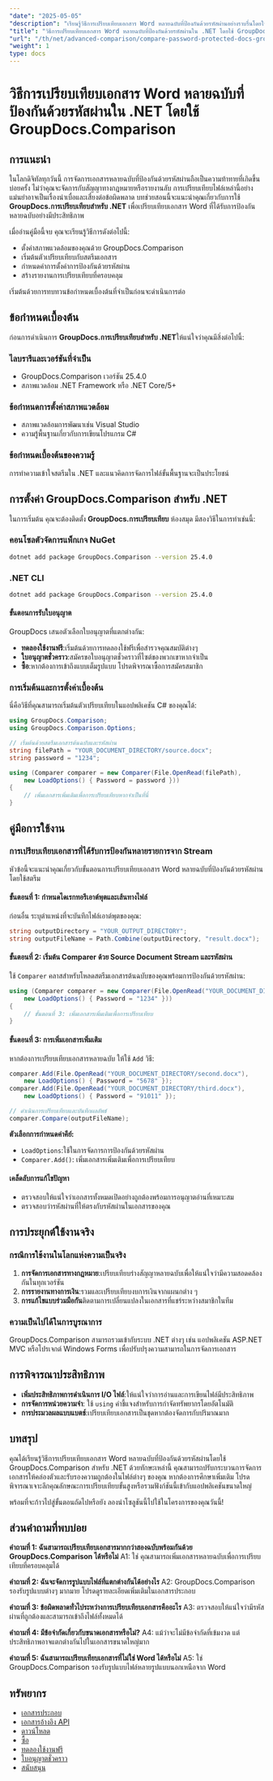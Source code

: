```yaml
---
"date": "2025-05-05"
"description": "เรียนรู้วิธีการเปรียบเทียบเอกสาร Word หลายฉบับที่ป้องกันด้วยรหัสผ่านอย่างราบรื่นโดยใช้ GroupDocs.Comparison สำหรับ .NET ปฏิบัติตามคำแนะนำทีละขั้นตอนนี้พร้อมตัวอย่างโค้ดและแอปพลิเคชันในทางปฏิบัติ"
"title": "วิธีการเปรียบเทียบเอกสาร Word หลายฉบับที่ป้องกันด้วยรหัสผ่านใน .NET โดยใช้ GroupDocs.Comparison"
"url": "/th/net/advanced-comparison/compare-password-protected-docs-groupdocs-dotnet/"
"weight": 1
type: docs
---
```

# วิธีการเปรียบเทียบเอกสาร Word หลายฉบับที่ป้องกันด้วยรหัสผ่านใน .NET โดยใช้ GroupDocs.Comparison

## การแนะนำ
ในโลกดิจิทัลทุกวันนี้ การจัดการเอกสารหลายฉบับที่ป้องกันด้วยรหัสผ่านถือเป็นความท้าทายที่เกิดขึ้นบ่อยครั้ง ไม่ว่าคุณจะจัดการกับสัญญาทางกฎหมายหรือรายงานลับ การเปรียบเทียบไฟล์เหล่านี้อย่างแม่นยำอาจเป็นเรื่องน่าเบื่อและเสี่ยงต่อข้อผิดพลาด บทช่วยสอนนี้จะแนะนำคุณเกี่ยวกับการใช้ **GroupDocs.การเปรียบเทียบสำหรับ .NET** เพื่อเปรียบเทียบเอกสาร Word ที่ได้รับการป้องกันหลายฉบับอย่างมีประสิทธิภาพ

เมื่ออ่านคู่มือนี้จบ คุณจะเรียนรู้วิธีการดังต่อไปนี้:
- ตั้งค่าสภาพแวดล้อมของคุณด้วย GroupDocs.Comparison
- เริ่มต้นตัวเปรียบเทียบกับสตรีมเอกสาร
- กำหนดค่าการตั้งค่าการป้องกันด้วยรหัสผ่าน
- สร้างรายงานการเปรียบเทียบที่ครอบคลุม

เริ่มต้นด้วยการทบทวนข้อกำหนดเบื้องต้นที่จำเป็นก่อนจะดำเนินการต่อ

## ข้อกำหนดเบื้องต้น
ก่อนการดำเนินการ **GroupDocs.การเปรียบเทียบสำหรับ .NET**ให้แน่ใจว่าคุณมีสิ่งต่อไปนี้:

### ไลบรารีและเวอร์ชันที่จำเป็น
- GroupDocs.Comparison เวอร์ชัน 25.4.0
- สภาพแวดล้อม .NET Framework หรือ .NET Core/5+

### ข้อกำหนดการตั้งค่าสภาพแวดล้อม
- สภาพแวดล้อมการพัฒนาเช่น Visual Studio
- ความรู้พื้นฐานเกี่ยวกับการเขียนโปรแกรม C#

### ข้อกำหนดเบื้องต้นของความรู้
การทำความเข้าใจสตรีมใน .NET และแนวคิดการจัดการไฟล์ขั้นพื้นฐานจะเป็นประโยชน์

## การตั้งค่า GroupDocs.Comparison สำหรับ .NET
ในการเริ่มต้น คุณจะต้องติดตั้ง **GroupDocs.การเปรียบเทียบ** ห้องสมุด มีสองวิธีในการทำเช่นนี้:

### คอนโซลตัวจัดการแพ็กเกจ NuGet
```bash
dotnet add package GroupDocs.Comparison --version 25.4.0
```

### .NET CLI
```bash
dotnet add package GroupDocs.Comparison --version 25.4.0
```

#### ขั้นตอนการรับใบอนุญาต
GroupDocs เสนอตัวเลือกใบอนุญาตที่แตกต่างกัน:
- **ทดลองใช้งานฟรี**:เริ่มต้นด้วยการทดลองใช้ฟรีเพื่อสำรวจคุณสมบัติต่างๆ
- **ใบอนุญาตชั่วคราว**:สมัครขอใบอนุญาตชั่วคราวที่ไซต์ของพวกเขาหากจำเป็น
- **ซื้อ**:หากต้องการเข้าถึงแบบเต็มรูปแบบ โปรดพิจารณาซื้อการสมัครสมาชิก

### การเริ่มต้นและการตั้งค่าเบื้องต้น
นี่คือวิธีที่คุณสามารถเริ่มต้นตัวเปรียบเทียบในแอปพลิเคชัน C# ของคุณได้:

```csharp
using GroupDocs.Comparison;
using GroupDocs.Comparison.Options;

// เริ่มต้นด้วยสตรีมเอกสารต้นฉบับและรหัสผ่าน
string filePath = "YOUR_DOCUMENT_DIRECTORY/source.docx";
string password = "1234";

using (Comparer comparer = new Comparer(File.OpenRead(filePath), 
    new LoadOptions() { Password = password }))
{
    // เพิ่มเอกสารเพิ่มเติมเพื่อการเปรียบเทียบหากจำเป็นที่นี่
}
```

## คู่มือการใช้งาน
### การเปรียบเทียบเอกสารที่ได้รับการป้องกันหลายรายการจาก Stream
หัวข้อนี้จะแนะนำคุณเกี่ยวกับขั้นตอนการเปรียบเทียบเอกสาร Word หลายฉบับที่ป้องกันด้วยรหัสผ่านโดยใช้สตรีม

#### ขั้นตอนที่ 1: กำหนดไดเรกทอรีเอาต์พุตและเส้นทางไฟล์
ก่อนอื่น ระบุตำแหน่งที่จะบันทึกไฟล์เอาต์พุตของคุณ:

```csharp
string outputDirectory = "YOUR_OUTPUT_DIRECTORY";
string outputFileName = Path.Combine(outputDirectory, "result.docx");
```

#### ขั้นตอนที่ 2: เริ่มต้น Comparer ด้วย Source Document Stream และรหัสผ่าน
ใช้ `Comparer` คลาสสำหรับโหลดสตรีมเอกสารต้นฉบับของคุณพร้อมการป้องกันด้วยรหัสผ่าน:

```csharp
using (Comparer comparer = new Comparer(File.OpenRead("YOUR_DOCUMENT_DIRECTORY/source.docx"), 
    new LoadOptions() { Password = "1234" }))
{
    // ขั้นตอนที่ 3: เพิ่มเอกสารเพิ่มเติมเพื่อการเปรียบเทียบ
}
```

#### ขั้นตอนที่ 3: การเพิ่มเอกสารเพิ่มเติม
หากต้องการเปรียบเทียบเอกสารหลายฉบับ ให้ใช้ `Add` วิธี:

```csharp
comparer.Add(File.OpenRead("YOUR_DOCUMENT_DIRECTORY/second.docx"), 
    new LoadOptions() { Password = "5678" });
comparer.Add(File.OpenRead("YOUR_DOCUMENT_DIRECTORY/third.docx"), 
    new LoadOptions() { Password = "91011" });

// ดำเนินการเปรียบเทียบและบันทึกผลลัพธ์
comparer.Compare(outputFileName);
```

**ตัวเลือกการกำหนดค่าคีย์:**
- `LoadOptions`:ใช้ในการจัดการการป้องกันด้วยรหัสผ่าน
- `Comparer.Add()`: เพิ่มเอกสารเพิ่มเติมเพื่อการเปรียบเทียบ

#### เคล็ดลับการแก้ไขปัญหา
- ตรวจสอบให้แน่ใจว่าเอกสารทั้งหมดเปิดอย่างถูกต้องพร้อมการอนุญาตอ่านที่เหมาะสม
- ตรวจสอบว่ารหัสผ่านที่ให้ตรงกับรหัสผ่านในเอกสารของคุณ

## การประยุกต์ใช้งานจริง
### กรณีการใช้งานในโลกแห่งความเป็นจริง
1. **การจัดการเอกสารทางกฎหมาย**:เปรียบเทียบร่างสัญญาหลายฉบับเพื่อให้แน่ใจว่ามีความสอดคล้องกันในทุกเวอร์ชัน
2. **การรายงานทางการเงิน**:รวมและเปรียบเทียบงบการเงินจากแผนกต่าง ๆ
3. **การแก้ไขแบบร่วมมือกัน**ติดตามการเปลี่ยนแปลงในเอกสารที่แชร์ระหว่างสมาชิกในทีม

### ความเป็นไปได้ในการบูรณาการ
GroupDocs.Comparison สามารถรวมเข้ากับระบบ .NET ต่างๆ เช่น แอปพลิเคชัน ASP.NET MVC หรือโปรเจกต์ Windows Forms เพื่อปรับปรุงความสามารถในการจัดการเอกสาร

## การพิจารณาประสิทธิภาพ
- **เพิ่มประสิทธิภาพการดำเนินการ I/O ไฟล์**:ให้แน่ใจว่าการอ่านและการเขียนไฟล์มีประสิทธิภาพ
- **การจัดการหน่วยความจำ**: ใช้ `using` คำชี้แจงสำหรับการกำจัดทรัพยากรโดยอัตโนมัติ
- **การประมวลผลแบบแบตช์**:เปรียบเทียบเอกสารเป็นชุดหากต้องจัดการกับปริมาณมาก

## บทสรุป
คุณได้เรียนรู้วิธีการเปรียบเทียบเอกสาร Word หลายฉบับที่ป้องกันด้วยรหัสผ่านโดยใช้ GroupDocs.Comparison สำหรับ .NET ด้วยทักษะเหล่านี้ คุณสามารถปรับกระบวนการจัดการเอกสารให้คล่องตัวและรับรองความถูกต้องในไฟล์ต่างๆ ของคุณ หากต้องการศึกษาเพิ่มเติม โปรดพิจารณาเจาะลึกคุณลักษณะการเปรียบเทียบขั้นสูงหรือรวมฟังก์ชันนี้เข้ากับแอปพลิเคชันขนาดใหญ่

พร้อมที่จะก้าวไปสู่ขั้นตอนถัดไปหรือยัง ลองนำโซลูชันนี้ไปใช้ในโครงการของคุณวันนี้!

## ส่วนคำถามที่พบบ่อย
**คำถามที่ 1: ฉันสามารถเปรียบเทียบเอกสารมากกว่าสองฉบับพร้อมกันด้วย GroupDocs.Comparison ได้หรือไม่**
A1: ใช่ คุณสามารถเพิ่มเอกสารหลายฉบับเพื่อการเปรียบเทียบที่ครอบคลุมได้

**คำถามที่ 2: ฉันจะจัดการรูปแบบไฟล์ที่แตกต่างกันได้อย่างไร**
A2: GroupDocs.Comparison รองรับรูปแบบต่างๆ มากมาย โปรดดูรายละเอียดเพิ่มเติมในเอกสารประกอบ

**คำถามที่ 3: ข้อผิดพลาดทั่วไประหว่างการเปรียบเทียบเอกสารคืออะไร**
A3: ตรวจสอบให้แน่ใจว่ามีรหัสผ่านที่ถูกต้องและสามารถเข้าถึงไฟล์ทั้งหมดได้

**คำถามที่ 4: มีข้อจำกัดเกี่ยวกับขนาดเอกสารหรือไม่?**
A4: แม้ว่าจะไม่มีข้อจำกัดที่เข้มงวด แต่ประสิทธิภาพอาจแตกต่างกันไปในเอกสารขนาดใหญ่มาก

**คำถามที่ 5: ฉันสามารถเปรียบเทียบเอกสารที่ไม่ใช่ Word ได้หรือไม่**
A5: ใช่ GroupDocs.Comparison รองรับรูปแบบไฟล์หลายรูปแบบนอกเหนือจาก Word

## ทรัพยากร
- [เอกสารประกอบ](https://docs.groupdocs.com/comparison/net/)
- [เอกสารอ้างอิง API](https://reference.groupdocs.com/comparison/net/)
- [ดาวน์โหลด](https://releases.groupdocs.com/comparison/net/)
- [ซื้อ](https://purchase.groupdocs.com/buy)
- [ทดลองใช้งานฟรี](https://releases.groupdocs.com/comparison/net/)
- [ใบอนุญาตชั่วคราว](https://purchase.groupdocs.com/temporary-license/)
- [สนับสนุน](https://forum.groupdocs.com/c/comparison/)